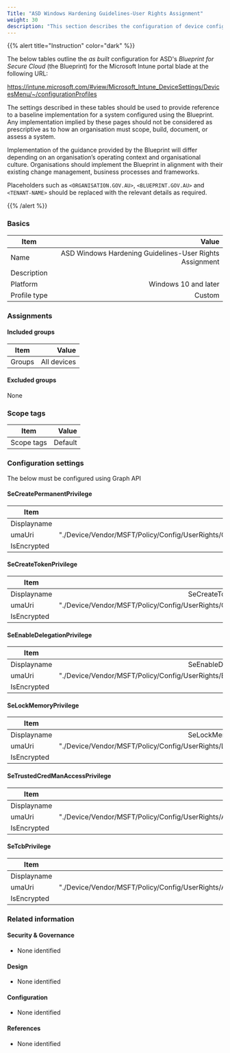 ```yaml
---
Title: "ASD Windows Hardening Guidelines-User Rights Assignment"
weight: 30
description: "This section describes the configuration of device configuration profiles within Microsoft Intune associated with systems built according to the guidance provided by ASD's Blueprint for Secure Cloud."
---
```


{{% alert title="Instruction" color="dark" %}}
 
The below tables outline the *as built* configuration for ASD's *Blueprint for Secure Cloud* (the Blueprint) for the Microsoft Intune portal blade at the following URL:

https://intune.microsoft.com/#view/Microsoft_Intune_DeviceSettings/DevicesMenu/~/configurationProfiles
 
The settings described in these tables should be used to provide reference to a baseline implementation for a system configured using the Blueprint. Any implementation implied by these pages should not be considered as prescriptive as to how an organisation must scope, build, document, or assess a system.

Implementation of the guidance provided by the Blueprint will differ depending on an organisation’s operating context and organisational culture. Organisations should implement the Blueprint in alignment with their existing change management, business processes and frameworks.

Placeholders such as `<ORGANISATION.GOV.AU>`, `<BLUEPRINT.GOV.AU>` and `<TENANT-NAME>` should be replaced with the relevant details as required.
 
{{% /alert %}}

### Basics

| Item         |                                                   Value |
| ------------ | ------------------------------------------------------: |
| Name         | ASD Windows Hardening Guidelines-User Rights Assignment |
| Description  |                                                         |
| Platform     |                                    Windows 10 and later |
| Profile type |                                                  Custom |

### Assignments

#### Included groups

| Item   |       Value |
| ------ | ----------: |
| Groups | All devices |

#### Excluded groups

None

### Scope tags

| Item       |   Value |
| ---------- | ------: |
| Scope tags | Default |

### Configuration settings

The below must be configured using Graph API

#### SeCreatePermanentPrivilege

| Item        |                                                                        Value |
| ----------- | ---------------------------------------------------------------------------: |
| Displayname |                                                   SeCreatePermanentPrivilege |
| umaUri      | "./Device/Vendor/MSFT/Policy/Config/UserRights/CreatePermanentSharedObjects" |
| IsEncrypted |                                                                        false |

#### SeCreateTokenPrivilege

| Item        |                                                       Value |
| ----------- | ----------------------------------------------------------: |
| Displayname |                                      SeCreateTokenPrivilege |
| umaUri      | "./Device/Vendor/MSFT/Policy/Config/UserRights/CreateToken" |
| IsEncrypted |                                                       false |

#### SeEnableDelegationPrivilege

| Item        |                                                            Value |
| ----------- | ---------------------------------------------------------------: |
| Displayname |                                      SeEnableDelegationPrivilege |
| umaUri      | "./Device/Vendor/MSFT/Policy/Config/UserRights/EnableDelegation" |
| IsEncrypted |                                                            false |

#### SeLockMemoryPrivilege

| Item        |                                                      Value |
| ----------- | ---------------------------------------------------------: |
| Displayname |                                      SeLockMemoryPrivilege |
| umaUri      | "./Device/Vendor/MSFT/Policy/Config/UserRights/LockMemory" |
| IsEncrypted |                                                      false |

#### SeTrustedCredManAccessPrivilege

| Item        |                                                                                  Value |
| ----------- | -------------------------------------------------------------------------------------: |
| Displayname |                                                        SeTrustedCredManAccessPrivilege |
| umaUri      | "./Device/Vendor/MSFT/Policy/Config/UserRights/AccessCredentialManagerAsTrustedCaller" |
| IsEncrypted |                                                                                  false |

#### SeTcbPrivilege

| Item        |                                                                         Value |
| ----------- | ----------------------------------------------------------------------------: |
| Displayname |                                                                SeTcbPrivilege |
| umaUri      | "./Device/Vendor/MSFT/Policy/Config/UserRights/ActAsPartOfTheOperatingSystem" |
| IsEncrypted |                                                                         false |

### Related information

#### Security & Governance

* None identified
  
#### Design

* None identified
  
#### Configuration

* None identified

#### References

* None identified